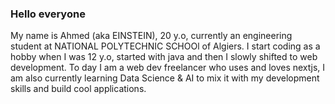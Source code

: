 ### Hello everyone

My name is Ahmed (aka EINSTEIN), 20 y.o, currently an engineering student at NATIONAL POLYTECHNIC SCHOOl of Algiers.
I start coding as a hobby when I was 12 y.o, started with java and then I slowly shifted to web development.
To day I am a web dev freelancer who uses and loves nextjs, I am also currently learning Data Science & AI to mix it with my development skills and build cool applications.

